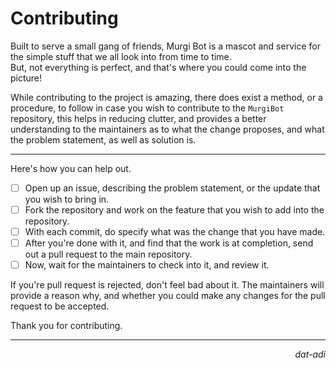# Contributing
Built to serve a small gang of friends, Murgi Bot is a mascot and service for the simple stuff that we all look into from time to time. \
But, not everything is perfect, and that's where you could come into the picture!

While contributing to the project is amazing, there does exist a method, or a procedure, to follow in case you wish to contribute to the `MurgiBot` repository, this helps in reducing clutter,
and provides a better understanding to the maintainers as to what the change proposes, and what the problem statement, as well as solution is.

---

Here's how you can help out.
- [ ] Open up an issue, describing the problem statement, or the update that you wish to bring in.
- [ ] Fork the repository and work on the feature that you wish to add into the repository.
- [ ] With each commit, do specify what was the change that you have made.
- [ ] After you're done with it, and find that the work is at completion, send out a pull request to the main repository.
- [ ] Now, wait for the maintainers to check into it, and review it.

If you're pull request is rejected, don't feel bad about it.
The maintainers will provide a reason why, and whether you could make any changes for the pull request to be accepted.

Thank you for contributing.

---
<p align="right"><i>dat-adi</i></p>

